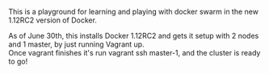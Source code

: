 This is a playground for learning and playing with docker swarm in the new 1.12RC2 version of Docker.


As of June 30th, this installs Docker 1.12RC2 and gets it setup with 2 nodes and 1 master, by just running Vagrant up.   
 Once vagrant finishes it's run vagrant ssh master-1, and the cluster is ready to go!
